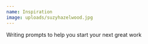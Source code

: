 ```yaml
---
name: Inspiration
image: uploads/suzyhazelwood.jpg
---
```

Writing prompts to help you start your next great work
